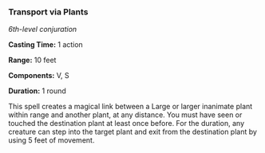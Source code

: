 ### Transport via Plants

*6th-level conjuration*

**Casting Time:** 1 action

**Range:** 10 feet

**Components:** V, S

**Duration:** 1 round

This spell creates a magical link between a Large or larger inanimate plant within range and another plant, at any distance. You must have seen or touched the destination plant at least once before. For the duration, any creature can step into the target plant and exit from the destination plant by using 5 feet of movement.